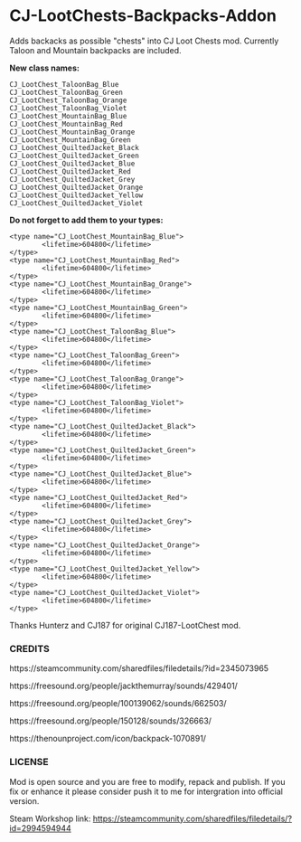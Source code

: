 # CJ-LootChests-Backpacks-Addon
Adds backacks as possible "chests" into CJ Loot Chests mod. Currently Taloon and Mountain backpacks are included.

**New class names:**

```
CJ_LootChest_TaloonBag_Blue
CJ_LootChest_TaloonBag_Green
CJ_LootChest_TaloonBag_Orange
CJ_LootChest_TaloonBag_Violet
CJ_LootChest_MountainBag_Blue
CJ_LootChest_MountainBag_Red
CJ_LootChest_MountainBag_Orange
CJ_LootChest_MountainBag_Green
CJ_LootChest_QuiltedJacket_Black
CJ_LootChest_QuiltedJacket_Green
CJ_LootChest_QuiltedJacket_Blue
CJ_LootChest_QuiltedJacket_Red
CJ_LootChest_QuiltedJacket_Grey
CJ_LootChest_QuiltedJacket_Orange
CJ_LootChest_QuiltedJacket_Yellow
CJ_LootChest_QuiltedJacket_Violet
```

**Do not forget to add them to your types:**

```
<type name="CJ_LootChest_MountainBag_Blue">
        <lifetime>604800</lifetime>
</type>
<type name="CJ_LootChest_MountainBag_Red">
        <lifetime>604800</lifetime>
</type>
<type name="CJ_LootChest_MountainBag_Orange">
        <lifetime>604800</lifetime>
</type>
<type name="CJ_LootChest_MountainBag_Green">
        <lifetime>604800</lifetime>
</type>
<type name="CJ_LootChest_TaloonBag_Blue">
        <lifetime>604800</lifetime>
</type>
<type name="CJ_LootChest_TaloonBag_Green">
        <lifetime>604800</lifetime>
</type>
<type name="CJ_LootChest_TaloonBag_Orange">
        <lifetime>604800</lifetime>
</type>
<type name="CJ_LootChest_TaloonBag_Violet">
        <lifetime>604800</lifetime>
</type>
<type name="CJ_LootChest_QuiltedJacket_Black">
        <lifetime>604800</lifetime>
</type>
<type name="CJ_LootChest_QuiltedJacket_Green">
        <lifetime>604800</lifetime>
</type>
<type name="CJ_LootChest_QuiltedJacket_Blue">
        <lifetime>604800</lifetime>
</type>
<type name="CJ_LootChest_QuiltedJacket_Red">
        <lifetime>604800</lifetime>
</type>
<type name="CJ_LootChest_QuiltedJacket_Grey">
        <lifetime>604800</lifetime>
</type>
<type name="CJ_LootChest_QuiltedJacket_Orange">
        <lifetime>604800</lifetime>
</type>
<type name="CJ_LootChest_QuiltedJacket_Yellow">
        <lifetime>604800</lifetime>
</type>
<type name="CJ_LootChest_QuiltedJacket_Violet">
        <lifetime>604800</lifetime>
</type>
```

Thanks Hunterz and CJ187 for original CJ187-LootChest mod.

### CREDITS
<p>https://steamcommunity.com/sharedfiles/filedetails/?id=2345073965</p>
<p>https://freesound.org/people/jackthemurray/sounds/429401/</p>
<p>https://freesound.org/people/100139062/sounds/662503/</p>
<p>https://freesound.org/people/150128/sounds/326663/</p>
<p>https://thenounproject.com/icon/backpack-1070891/</p>

### LICENSE
Mod is open source and you are free to modify, repack and publish. If you fix or enhance it please consider push it to me for intergration into official version.

Steam Workshop link: https://steamcommunity.com/sharedfiles/filedetails/?id=2994594944
